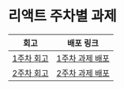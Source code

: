 # 리액트 주차별 과제

| 회고                                   | 배포 링크                                                     |
| -------------------------------------- | ------------------------------------------------------------- |
| [1주차 회고](./homework-1st/README.md) | [1주차 과제 배포](https://wjinss-react-homework.netlify.app/) |
| [2주차 회고](./homework-2nd/README.md) | [2주차 과제 배포](https://wjinss-react-homework.netlify.app/) |
